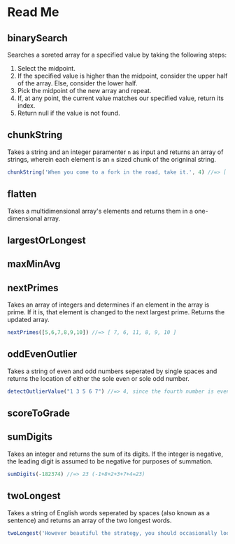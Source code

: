 # Read Me

binarySearch
---------------------

Searches a soreted array for a specified value by taking the following steps:

1. Select the midpoint.
2. If the specified value is higher than the midpoint, consider the upper half of the array.  Else, consider the lower half.
3. Pick the midpoint of the new array and repeat.
4. If, at any point, the current value matches our specified value, return its index.
5. Return null if the value is not found.


chunkString
---------------------
Takes a string and an integer paramenter `n` as input and returns an array of strings, wherein each element is an `n` sized chunk of the origninal string.

```javascript
chunkString('When you come to a fork in the road, take it.', 4) //=> [ 'When', ' you', ' com', 'e to', ' a f', 'ork ', 'in t', 'he r', 'oad,', ' tak', 'e it', '.' ]
```


flatten
---------------------

Takes a multidimensional array's elements and returns them in a one-dimensional array.


largestOrLongest
---------------------

maxMinAvg
---------------------

nextPrimes
---------------------

Takes an array of integers and determines if an element in the array is prime.  If it is, that element is changed to the next largest prime.  Returns the updated array.

```javascript
nextPrimes([5,6,7,8,9,10]) //=> [ 7, 6, 11, 8, 9, 10 ]
```

oddEvenOutlier
---------------------

Takes a string of even and odd numbers seperated by single spaces and returns the location of either the sole even or sole odd number.

```javascript
detectOutlierValue("1 3 5 6 7") //=> 4, since the fourth number is even while the rest are odd.
```

scoreToGrade
---------------------


sumDigits
---------------------
Takes an integer and returns the sum of its digits.  If the integer is negative, the leading digit is assumed to be negative for purposes of summation.

```javascript
sumDigits(-182374) //=> 23 (-1+8+2+3+7+4=23)
```



twoLongest
---------------------
Takes a string of English words seperated by spaces (also known as a sentence) and returns an array of the two longest words.

```javascript
twoLongest('However beautiful the strategy, you should occasionally look at the results.') //=> [ 'occasionally', 'strategy,' ]
```